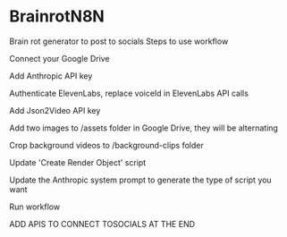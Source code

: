 # BrainrotN8N
Brain rot generator to post to socials
Steps to use workflow

Connect your Google Drive

Add Anthropic API key

Authenticate ElevenLabs, replace voiceId in ElevenLabs API calls

Add Json2Video API key

Add two images to /assets folder in Google Drive, they will be alternating

Crop background videos to /background-clips folder

Update 'Create Render Object' script

Update the Anthropic system prompt to generate the type of script you want

Run workflow

ADD APIS TO CONNECT TOSOCIALS AT THE END
